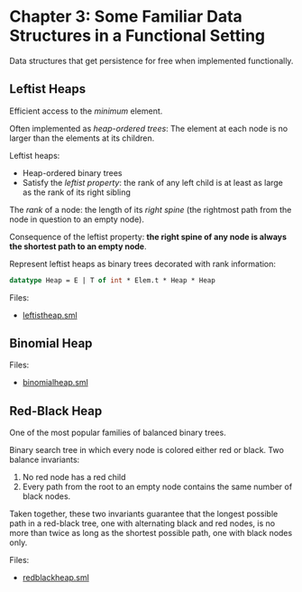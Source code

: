 # Chapter 3: Some Familiar Data Structures in a Functional Setting

Data structures that get persistence for free when implemented 
functionally.

## Leftist Heaps

Efficient access to the _minimum_ element.

Often implemented as _heap-ordered trees_:
The element at each node is no larger than
the elements at its children.

Leftist heaps:
- Heap-ordered binary trees
- Satisfy the _leftist property_: the rank of any left child is at least as
large as the rank of its right sibling

The _rank_ of a node: the length of its _right spine_
(the rightmost path from the node in question to an empty node).

Consequence of the leftist property: **the right spine of any node is always 
the shortest path to an empty node**.

Represent leftist heaps as binary trees decorated with rank information:

```sml
datatype Heap = E | T of int * Elem.t * Heap * Heap
```

Files:

- [leftistheap.sml](leftistheap.sml)

## Binomial Heap

Files:

- [binomialheap.sml](binomialheap.sml)

## Red-Black Heap

One of the most popular families of balanced binary trees.

Binary search tree in which every node is colored either red or black. Two
balance invariants:

1. No red node has a red child
2. Every path from the root to an empty node contains the same number of
black nodes.

Taken together, these two invariants guarantee that the longest possible path
in a red-black tree, one with alternating black and red nodes, is no more
than twice as long as the shortest possible path, one with black nodes only.

Files:

- [redblackheap.sml](redblackheap.sml)

